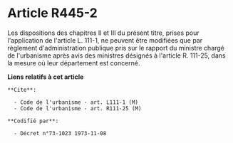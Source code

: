 # Article R445-2

Les dispositions des chapitres II et III du présent titre, prises pour l'application de l'article L. 111-1, ne peuvent être
modifiées que par règlement d'administration publique pris sur le rapport du ministre chargé de l'urbanisme après avis des
ministres désignés à l'article R. 111-25, dans la mesure où leur département est concerné.

**Liens relatifs à cet article**

	**Cite**:

	  - Code de l'urbanisme - art. L111-1 (M)
	  - Code de l'urbanisme - art. R111-25 (M)

	**Codifié par**:

	  - Décret n°73-1023 1973-11-08
